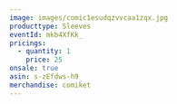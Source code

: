 ```yaml
---
image: images/comic1esudqzvvcaa1zqx.jpg
producttype: Sleeves
eventId: mkb4XfKk_
pricings:
  - quantity: 1
    price: 25
onsale: true
asin: s-zEfdws-h9
merchandise: comiket
---
```

